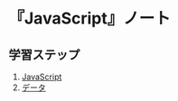 # 『JavaScript』ノート


## 学習ステップ

1. [JavaScript](./_/chapters/javascript.md)
1. [データ](./_/chapters/data.md)
